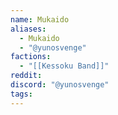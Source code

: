 ```yaml
---
name: Mukaido
aliases:
  - Mukaido
  - "@yunosvenge"
factions:
  - "[[Kessoku Band]]"
reddit: 
discord: "@yunosvenge"
tags:
---
```

